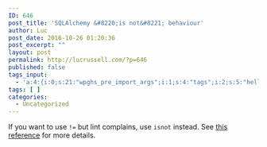 ```yaml
---
ID: 646
post_title: 'SQLAlchemy &#8220;is not&#8221; behaviour'
author: Luc
post_date: 2016-10-26 01:20:36
post_excerpt: ""
layout: post
permalink: http://lucrussell.com/?p=646
published: false
tags_input:
  - 'a:4:{i:0;s:21:"wpghs_pre_import_args";i:1;s:4:"tags";i:2;s:5:"hello";i:3;s:5:"world";}'
tags: [ ]
categories:
  - Uncategorized
---
```

If you want to use `!=` but lint complains, use `isnot` instead. See [this reference][1] for more details.

 [1]: http://docs.sqlalchemy.org/en/rel_1_0/orm/tutorial.html